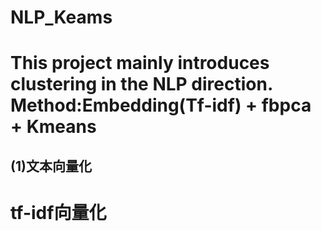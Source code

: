 # NLP_Keams
This project mainly introduces clustering in the NLP direction.
Method:Embedding(Tf-idf) + fbpca + Kmeans
============
(1)文本向量化
------------
# tf-idf向量化
